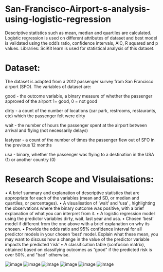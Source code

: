 # San-Francisco-Airport-s-analysis-using-logistic-regression

Descriptive statistics such as mean, median and quartiles are calculated. Logistic regression is used on different attributes of dataset and best model is validated using the odd’s ratio, confidence intervals, AIC, R squared and p values.  Libraries: SciKit learn is used for statistical analysis of this dataset. 

# Dataset:

The dataset is adapted from a 2012 passenger survey from San Francisco airport (SFO). 
The variables of dataset are: 

good - the outcome variable, a binary measure of whether the passenger approved of the airport 1= good, 0 = not good 

dirty - a count of the number of locations (car park, restrooms, restaurants, etc) which the passenger felt were dirty 

wait - the number of hours the passenger spent at the airport between arrival and flying (not necessarily delays) 

lastyear - a count of the number of times the passenger flew out of SFO in the previous 12 months 

usa - binary, whether the passenger was flying to a destination in the USA (1) or another country (0)

# Research Scope and Visulaisations:

• A brief summary and explanation of descriptive statistics that are appropriate for each of the variables (mean and SD, or median and quartiles, or percentages). 
• A visualisation of ‘wait’ and ‘usa’ , highlighting the observations where the binary outcome was positive, with a brief explanation of what you can interpret from it.
• A logistic regression model using the predictor variables dirty, wait, last year and usa.
• Chosen ‘best’ model if different from the one above with a brief explanation on why its chosen.
• Provide the odds ratio and 95% confidence interval for all predictor models in your chosen ‘best’ model. Explain what these mean, you may want to discuss how a change in the value of the predictor variable impacts the predicted ‘risk’
• A classification table (confusion matrix), obtained based on classifying outcomes as “good" if the predicted risk is over 50%, and "bad" otherwise.

![image](https://github.com/BhargaviKalaparty/San-Francisco-Airport-s-analysis-using-logistic-regression/assets/149389777/6b70191c-f63d-435c-8f51-8cf9019bafde)
![image](https://github.com/BhargaviKalaparty/San-Francisco-Airport-s-analysis-using-logistic-regression/assets/149389777/9bbb58b2-bc90-4e2f-88b2-a15803dd474b)
![image](https://github.com/BhargaviKalaparty/San-Francisco-Airport-s-analysis-using-logistic-regression/assets/149389777/0563e457-82d8-4401-94aa-e55674aff2d1)
![image](https://github.com/BhargaviKalaparty/San-Francisco-Airport-s-analysis-using-logistic-regression/assets/149389777/b4086f04-bb04-4cab-a528-d8b5b91c95d2)
![image](https://github.com/BhargaviKalaparty/San-Francisco-Airport-s-analysis-using-logistic-regression/assets/149389777/21b44eb1-96c0-4edf-a437-50d9417138d9)
![image](https://github.com/BhargaviKalaparty/San-Francisco-Airport-s-analysis-using-logistic-regression/assets/149389777/f903484b-a2b4-4ff2-87d5-a7a66a709e9d)






